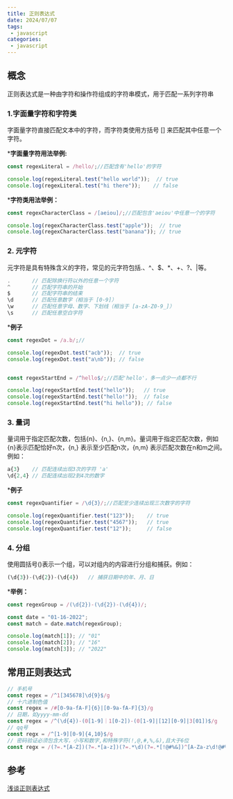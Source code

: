 ```yaml
---
title: 正则表达式
date: 2024/07/07
tags:
 - javascript
categories:
 - javascript
---
```


## 概念

正则表达式是一种由字符和操作符组成的字符串模式，用于匹配一系列字符串

### 1.字面量字符和字符类

字面量字符直接匹配文本中的字符，而字符类使用方括号 [] 来匹配其中任意一个字符。

***字面量字符用法举例:**

```js
const regexLiteral = /hello/;//匹配含有'hello'的字符

console.log(regexLiteral.test("hello world"));  // true
console.log(regexLiteral.test("hi there"));    // false
```

***字符类用法举例：**

```js
const regexCharacterClass = /[aeiou]/;//匹配包含'aeiou'中任意一个的字符

console.log(regexCharacterClass.test("apple"));  // true
console.log(regexCharacterClass.test("banana")); // true
```

### 2. 元字符

元字符是具有特殊含义的字符，常见的元字符包括.、^、$、*、+、?、|等。

```js
.       // 匹配除换行符以外的任意一个字符
^       // 匹配字符串的开始
$       // 匹配字符串的结束
\d      // 匹配任意数字（相当于 [0-9]）
\w      // 匹配任意字母、数字、下划线（相当于 [a-zA-Z0-9_]）
\s      // 匹配任意空白字符
```

***例子**

```js
const regexDot = /a.b/;//

console.log(regexDot.test("acb"));  // true
console.log(regexDot.test("a\nb")); // false


const regexStartEnd = /^hello$/;//匹配'hello'，多一点少一点都不行

console.log(regexStartEnd.test("hello"));   // true
console.log(regexStartEnd.test("hello!"));  // false
console.log(regexStartEnd.test("hi hello")); // false
```

### 3. 量词

量词用于指定匹配次数，包括{n}、{n,}、{n,m}。量词用于指定匹配次数，例如{n}表示匹配恰好n次，{n,} 表示至少匹配n次，{n,m} 表示匹配次数在n和m之间。例如：

```js
a{3}    // 匹配连续出现3次的字符 'a'
\d{2,4} // 匹配连续出现2到4次的数字
```

***例子**

```js
const regexQuantifier = /\d{3}/;//匹配至少连续出现三次数字的字符

console.log(regexQuantifier.test("123"));    // true
console.log(regexQuantifier.test("4567"));   // true
console.log(regexQuantifier.test("12"));     // false

```

### 4. 分组

使用圆括号()表示一个组，可以对组内的内容进行分组和捕获。例如：

```js
(\d{3})-(\d{2})-(\d{4})   // 捕获日期中的年、月、日
```

***举例：**

```js
const regexGroup = /(\d{2})-(\d{2})-(\d{4})/;

const date = "01-16-2022";
const match = date.match(regexGroup);

console.log(match[1]); // "01"
console.log(match[2]); // "16"
console.log(match[3]); // "2022"
```

## 常用正则表达式

```js
// 手机号
const regex = /^1[345678]\d{9}$/g
// 十六进制色值
const regex = /#[0-9a-fA-F]{6}|[0-9a-fA-F]{3}/g
// 日期，如yyyy-mm-dd
const regex = /^(\d{4})-(0[1-9]｜1[0-2])-(0[1-9]|[12][0-9]|3[01])$/g
// qq号
const regx = /^[1-9][0-9]{4,10}$/g
// 密码验证必须包含大写，小写和数字,和特殊字符(!,@,#,%,&),且大于6位
const regx = /(?=.*[A-Z])(?=.*[a-z])(?=.*\d)(?=.*[!@#%&])^[A-Za-z\d!@#%&]{6,}$/
```

## 参考

[浅谈正则表达式](https://juejin.cn/post/7324522555268513807?searchId=20240707144851E87D114BD6885960D619)